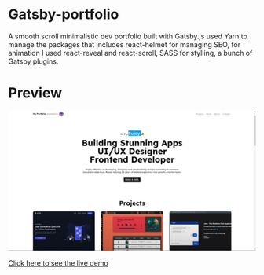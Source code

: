 # Gatsby-portfolio

A smooth scroll minimalistic dev portfolio built with Gatsby.js used Yarn to manage the packages  that includes react-helmet for managing SEO, for animation I used react-reveal and react-scroll, SASS for stylling, a bunch of Gatsby plugins.

# Preview


<img src="./Gatsby-portfolio.png" alt="the screenshot of the app large screen"/>


[Click here to see the live demo](https://sujoyduttaportfolio.gatsbyjs.io/)
